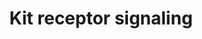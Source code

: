 ---
annotations:
- id: PW:0000828
  parent: signaling pathway
  type: Pathway Ontology
  value: cytokine mediated signaling pathway
- id: PW:0001227
  parent: signaling pathway
  type: Pathway Ontology
  value: Stem Cell Factor signaling pathway
authors:
- A.Pandey
- MaintBot
- Khanspers
- MartijnVanIersel
- NetPath
- Ddigles
- Mkutmon
- Egonw
- L Dupuis
- Eweitz
citedin:
- link: PMC9646470
  title: Clinical improvement of DM1 patients reflected by reversal of disease-induced
    gene expression in blood (2022)
- link: 10.1016/j.compbiomed.2014.12.003
  title: Integrative epigenetic profiling analysis identifies DNA methylation changes
    associated with chronic alcohol consumption (2015)
communities: []
description: 'Kit is a cytokine receptor that belongs to the type III receptor tyrosine
  kinase family. It is structurally similar to platelet-derived growth factor recpetors
  (PDGFRs), colony stimulating factor-1 receptor and fms-like tyrosine kinase. Kit
  signaling is plays important role in a number of physiological processes including
  erythropoiesis, lymphopoiesis, mast cell development and function, megakaryopoiesis,
  gametogenesis and melanogenesis. Sequence alterations in the c-kit gene are found
  to be associated with different cancers including hematopoietic malignancies, gastrointestinal
  stromal tumors, germ cell tumors, small-cell lung cancer and pancreatic cancer.
  The primary ligand for kit receptor is stem cell factor (SCF). It is also known
  as Kit ligand, steel factor or mast cell growth factor. SCF is a glycosylated, non-covalent
  homodimer. Alternative splicing and proteolytic cleavage results in soluble and
  membrane bound forms of the protein. that binds to two KIT monomers. Binding of
  SCF to KIT results in the dimerization of the receptor and its autophsphorylation.
  The residues that are known to get phosphorylated upon ligand binding include Tyr568,
  Tyr570, Tyr703, Tyr721, Tyr730, Tyr823, Tyr 900 and Tyr936. Signaling events downstream
  of the KIT receptor are well studied. Among the signaling cascades that are activated
  are the Ras/Raf/MEK/MAPK and the PI3K/AKT/RPS6K pathways. KIT stimulation is also
  known to activate the JAK/STAT and PLC/PKC signaling pathways. Among the other key
  proteins that are regulated by KIT are the kinases BTK, TEC, LYN, SRC, FYN and JNK.
  Regulation of KIT receptor tyrosine kinase occurs through many mechanisms. Activated
  KIT receptors are degraded via CBL, a E3 ubiquitin-protein ligase. CBL induces the
  degradation of the receptor via the proteasome or lysosome. KIT can also be dephosphorylated
  and inactivated by the protein tyrosine phosphatase Shp1. Also, activation of protein
  kinase C results in a negative feedback loop, wherein it phosphorylates specific
  serine residues leading to the inactivation of KIT.     Please access this pathway
  at [http://www.netpath.org/netslim/kit_pathway.html NetSlim] database.  If you use
  this pathway, please cite the following paper: Kandasamy, K., Mohan, S. S., Raju,
  R., Keerthikumar, S., Kumar, G. S. S., Venugopal, A. K., Telikicherla, D., Navarro,
  J. D., Mathivanan, S., Pecquet, C., Gollapudi, S. K., Tattikota, S. G., Mohan, S.,
  Padhukasahasram, H., Subbannayya, Y., Goel, R., Jacob, H. K. C., Zhong, J., Sekhar,
  R., Nanjappa, V., Balakrishnan, L., Subbaiah, R., Ramachandra, Y. L., Rahiman, B.
  A., Prasad, T. S. K., Lin, J., Houtman, J. C. D., Desiderio, S., Renauld, J., Constantinescu,
  S. N., Ohara, O., Hirano, T., Kubo, M., Singh, S., Khatri, P., Draghici, S., Bader,
  G. D., Sander, C., Leonard, W. J. and Pandey, A. (2010). NetPath: A public resource
  of curated signal transduction pathways. <i>Genome Biology</i>. 11:R3.'
last-edited: 2024-05-22
ndex: 7222b379-8b60-11eb-9e72-0ac135e8bacf
organisms:
- Homo sapiens
redirect_from:
- /index.php/Pathway:WP304
- /instance/WP304
- /instance/WP304_r129678
revision: r129678
schema-jsonld:
- '@context': https://schema.org/
  '@id': https://wikipathways.github.io/pathways/WP304.html
  '@type': Dataset
  creator:
    '@type': Organization
    name: WikiPathways
  description: 'Kit is a cytokine receptor that belongs to the type III receptor tyrosine
    kinase family. It is structurally similar to platelet-derived growth factor recpetors
    (PDGFRs), colony stimulating factor-1 receptor and fms-like tyrosine kinase. Kit
    signaling is plays important role in a number of physiological processes including
    erythropoiesis, lymphopoiesis, mast cell development and function, megakaryopoiesis,
    gametogenesis and melanogenesis. Sequence alterations in the c-kit gene are found
    to be associated with different cancers including hematopoietic malignancies,
    gastrointestinal stromal tumors, germ cell tumors, small-cell lung cancer and
    pancreatic cancer. The primary ligand for kit receptor is stem cell factor (SCF).
    It is also known as Kit ligand, steel factor or mast cell growth factor. SCF is
    a glycosylated, non-covalent homodimer. Alternative splicing and proteolytic cleavage
    results in soluble and membrane bound forms of the protein. that binds to two
    KIT monomers. Binding of SCF to KIT results in the dimerization of the receptor
    and its autophsphorylation. The residues that are known to get phosphorylated
    upon ligand binding include Tyr568, Tyr570, Tyr703, Tyr721, Tyr730, Tyr823, Tyr
    900 and Tyr936. Signaling events downstream of the KIT receptor are well studied.
    Among the signaling cascades that are activated are the Ras/Raf/MEK/MAPK and the
    PI3K/AKT/RPS6K pathways. KIT stimulation is also known to activate the JAK/STAT
    and PLC/PKC signaling pathways. Among the other key proteins that are regulated
    by KIT are the kinases BTK, TEC, LYN, SRC, FYN and JNK. Regulation of KIT receptor
    tyrosine kinase occurs through many mechanisms. Activated KIT receptors are degraded
    via CBL, a E3 ubiquitin-protein ligase. CBL induces the degradation of the receptor
    via the proteasome or lysosome. KIT can also be dephosphorylated and inactivated
    by the protein tyrosine phosphatase Shp1. Also, activation of protein kinase C
    results in a negative feedback loop, wherein it phosphorylates specific serine
    residues leading to the inactivation of KIT.     Please access this pathway at
    [http://www.netpath.org/netslim/kit_pathway.html NetSlim] database.  If you use
    this pathway, please cite the following paper: Kandasamy, K., Mohan, S. S., Raju,
    R., Keerthikumar, S., Kumar, G. S. S., Venugopal, A. K., Telikicherla, D., Navarro,
    J. D., Mathivanan, S., Pecquet, C., Gollapudi, S. K., Tattikota, S. G., Mohan,
    S., Padhukasahasram, H., Subbannayya, Y., Goel, R., Jacob, H. K. C., Zhong, J.,
    Sekhar, R., Nanjappa, V., Balakrishnan, L., Subbaiah, R., Ramachandra, Y. L.,
    Rahiman, B. A., Prasad, T. S. K., Lin, J., Houtman, J. C. D., Desiderio, S., Renauld,
    J., Constantinescu, S. N., Ohara, O., Hirano, T., Kubo, M., Singh, S., Khatri,
    P., Draghici, S., Bader, G. D., Sander, C., Leonard, W. J. and Pandey, A. (2010).
    NetPath: A public resource of curated signal transduction pathways. <i>Genome
    Biology</i>. 11:R3.'
  keywords:
  - AKT1
  - BAD
  - BTK
  - CBL
  - CRK
  - CRKL
  - DOK1
  - EP300
  - FOXO3A
  - FYN
  - GAB2
  - GRB10
  - GRB2
  - GRB7
  - HRAS
  - INPP5D
  - JAK2
  - KIT
  - KITLG
  - LYN
  - MAP2K1
  - MAP2K2
  - MAPK1
  - MAPK14
  - MAPK3
  - MAPK8
  - MATK
  - MITF
  - MTOR
  - PIK3R1
  - PIK3R2
  - PLCG1
  - PRKCA
  - PRKCB1
  - PTPN11
  - PTPN6
  - RAF1
  - RPS6
  - RPS6KA1
  - RPS6KA3
  - RPS6KB1
  - SH2B2
  - SHC1
  - SOCS1
  - SOCS6
  - SOS1
  - SRC
  - STAT1
  - STAT3
  - STAT5A
  - STAT5B
  - TEC
  - VAV1
  license: CC0
  name: Kit receptor signaling
seo: CreativeWork
title: Kit receptor signaling
wpid: WP304
---